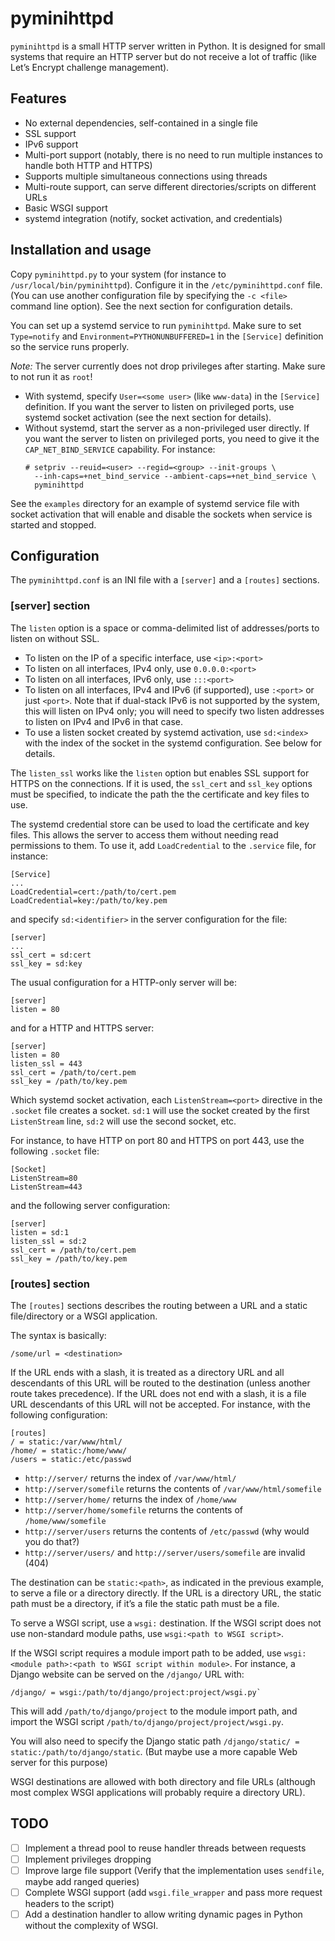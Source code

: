 pyminihttpd
===========

`pyminihttpd` is a small HTTP server written in Python. It is designed for small
systems that require an HTTP server but do not receive a lot of traffic (like
Let’s Encrypt challenge management).

Features
--------
 - No external dependencies, self-contained in a single file
 - SSL support
 - IPv6 support
 - Multi-port support (notably, there is no need to run multiple instances to
   handle both HTTP and HTTPS)
 - Supports multiple simultaneous connections using threads
 - Multi-route support, can serve different directories/scripts on different
   URLs
 - Basic WSGI support
 - systemd integration (notify, socket activation, and credentials)

Installation and usage
----------------------
Copy `pyminihttpd.py` to your system (for instance to
`/usr/local/bin/pyminihttpd`). Configure it in the `/etc/pyminihttpd.conf` file.
(You can use another configuration file by specifying the `-c <file>` command
line option). See the next section for configuration details.

You can set up a systemd service to run `pyminihttpd`. Make sure to set
`Type=notify` and `Environment=PYTHONUNBUFFERED=1` in the `[Service]`
definition so the service runs properly.

*Note:* The server currently does not drop privileges after starting. Make sure
to not run it as `root`!
 - With systemd, specify `User=<some user>` (like `www-data`) in the
   `[Service]` definition. If you want the server to listen on privileged ports,
   use systemd socket activation (see the next section for details).
 - Without systemd, start the server as a non-privileged user directly. If you
   want the server to listen on privileged ports, you need to give it the
   `CAP_NET_BIND_SERVICE` capability. For instance:
   ```
   # setpriv --reuid=<user> --regid=<group> --init-groups \
     --inh-caps=+net_bind_service --ambient-caps=+net_bind_service \
     pyminihttpd
	```

See the `examples` directory for an example of systemd service file with socket
activation that will enable and disable the sockets when service is started and
stopped.

Configuration
-------------
The `pyminihttpd.conf` is an INI file with a `[server]` and a `[routes]`
sections.

### [server] section

The `listen` option is a space or comma-delimited list of addresses/ports to
listen on without SSL.
 - To listen on the IP of a specific interface, use `<ip>:<port>`
 - To listen on all interfaces, IPv4 only, use `0.0.0.0:<port>`
 - To listen on all interfaces, IPv6 only, use `:::<port>`
 - To listen on all interfaces, IPv4 and IPv6 (if supported), use `:<port>` or
   just `<port>`. Note that if dual-stack IPv6 is not supported by the system,
   this will listen on IPv4 only; you will need to specify two listen addresses
   to listen on IPv4 and IPv6 in that case.
 - To use a listen socket created by systemd activation, use `sd:<index>` with
   the index of the socket in the systemd configuration. See below for details.

The `listen_ssl` works like the `listen` option but enables SSL support for
HTTPS on the connections. If it is used, the `ssl_cert` and `ssl_key` options
must be specified, to indicate the path the the certificate and key files to
use.

The systemd credential store can be used to load the certificate and key files.
This allows the server to access them without needing read permissions to them.
To use it, add `LoadCredential` to the `.service` file, for instance:
```
[Service]
...
LoadCredential=cert:/path/to/cert.pem
LoadCredential=key:/path/to/key.pem
```

and specify `sd:<identifier>` in the server configuration for the file:
```
[server]
...
ssl_cert = sd:cert
ssl_key = sd:key
```

The usual configuration for a HTTP-only server will be:
```
[server]
listen = 80
```

and for a HTTP and HTTPS server:

```
[server]
listen = 80
listen_ssl = 443
ssl_cert = /path/to/cert.pem
ssl_key = /path/to/key.pem
```

Which systemd socket activation, each `ListenStream=<port>` directive in
the `.socket` file creates a socket. `sd:1` will use the socket created
by the first `ListenStream` line, `sd:2` will use the second socket, etc.

For instance, to have HTTP on port 80 and HTTPS on port 443, use the following
`.socket` file:

```
[Socket]
ListenStream=80
ListenStream=443
```

and the following server configuration:

```
[server]
listen = sd:1
listen_ssl = sd:2
ssl_cert = /path/to/cert.pem
ssl_key = /path/to/key.pem
```

### [routes] section

The `[routes]` sections describes the routing between a URL and a static
file/directory or a WSGI application.

The syntax is basically:
```
/some/url = <destination>
```

If the URL ends with a slash, it is treated as a directory URL and all
descendants of this URL will be routed to the destination (unless another
route takes precedence). If the URL does not end with a slash, it is a file URL
descendants of this URL will not be accepted. For instance, with the following
configuration:

```
[routes]
/ = static:/var/www/html/
/home/ = static:/home/www/
/users = static:/etc/passwd
```

- `http://server/` returns the index of `/var/www/html/`
- `http://server/somefile` returns the contents of `/var/www/html/somefile`
- `http://server/home/` returns the index of `/home/www`
- `http://server/home/somefile` returns the contents of `/home/www/somefile`
- `http://server/users` returns the contents of `/etc/passwd` (why would you
  do that?)
- `http://server/users/` and `http://server/users/somefile` are invalid (404)

The destination can be `static:<path>`, as indicated in the previous example,
to serve a file or a directory directly. If the URL is a directory URL, the
static path must be a directory, if it’s a file the static path must be a file.

To serve a WSGI script, use a `wsgi:` destination. If the WSGI script does not
use non-standard module paths, use `wsgi:<path to WSGI script>`.

If the WSGI script requires a module import path to be added, use
`wsgi:<module path>:<path to WSGI script within module>`. For instance, a
Django website can be served on the `/django/` URL with:

```
/django/ = wsgi:/path/to/django/project:project/wsgi.py`
```

This will add `/path/to/django/project` to the module import path, and import
the WSGI script `/path/to/django/project/project/wsgi.py`.

You will also need to specify the Django static path
`/django/static/ = static:/path/to/django/static`. (But maybe use a more capable
Web server for this purpose)

WSGI destinations are allowed with both directory and file URLs (although most
complex WSGI applications will probably require a directory URL).

TODO
----
- [ ] Implement a thread pool to reuse handler threads between requests
- [ ] Implement privileges dropping
- [ ] Improve large file support (Verify that the implementation uses
      `sendfile`, maybe add ranged queries)
- [ ] Complete WSGI support (add `wsgi.file_wrapper` and pass more request
      headers to the script)
- [ ] Add a destination handler to allow writing dynamic pages in Python without
      the complexity of WSGI.
